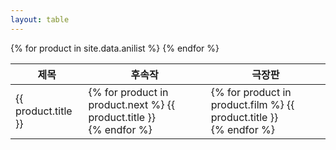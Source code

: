 ```yaml
---
layout: table
---
```


<table>
  <thead>
    <tr>
      <th><data-sort="title">제목</a></th>
      <th>후속작</th>
      <th>극장판</th>
    </tr>
  </thead>
  <tbody class="list">
    {% for product in site.data.anilist %}
      <tr>
        <td class="title">{{ product.title }}</td>
        <td>
          {% for product in product.next %}
            {{ product.title }}<br>
          {% endfor %}
        </td>
        <td>
          {% for product in product.film %}
            {{ product.title }}<br>
          {% endfor %}
        </td>
      </tr>
    {% endfor %}
  </tbody>
</table>
